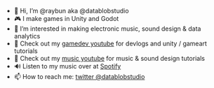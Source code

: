 - 👋 Hi, I’m @raybun aka @datablobstudio
- 🎮 I make games in Unity and Godot
- 👀 I’m interested in making electronic music, sound design & data analytics
- 📼 Check out my [gamedev youtube](https://www.youtube.com/channel/UCsvzDUuzNBtcmP97msnoUKg) for devlogs and unity / gameart tutorials 
- 📼 Check out my [music youtube](https://www.youtube.com/channel/UCP3EfP-CXhQnmGhYzgVFTtg) for music & sound design tutorials
- 🔊 Listen to my music over at [Spotify](https://open.spotify.com/artist/6Hq8YWG36jXTIUXeaqrjyg)
- 📫 How to reach me: [twitter @datablobstudio](https://twitter.com/datablobstudio)

<!---
raybun/raybun is a ✨ special ✨ repository because its `README.md` (this file) appears on your GitHub profile.
You can click the Preview link to take a look at your changes.
--->
